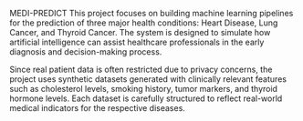 MEDI-PREDICT
This project focuses on building machine learning pipelines for the prediction of three major health conditions: Heart Disease, Lung Cancer, and Thyroid Cancer. The system is designed to simulate how artificial intelligence can assist healthcare professionals in the early diagnosis and decision-making process.

Since real patient data is often restricted due to privacy concerns, the project uses synthetic datasets generated with clinically relevant features such as cholesterol levels, smoking history, tumor markers, and thyroid hormone levels. Each dataset is carefully structured to reflect real-world medical indicators for the respective diseases.
